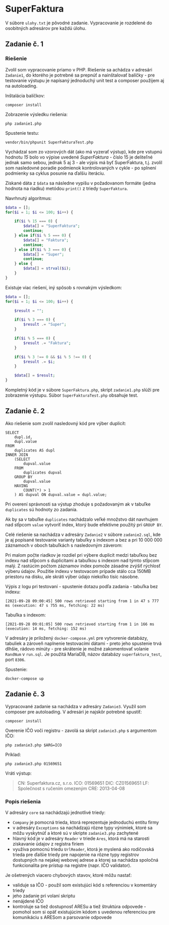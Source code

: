 # SuperFaktura

V súbore `ulohy.txt` je pôvodné zadanie. Vypracovanie je rozdelené do osobitných adresárov pre 
každú úlohu.

## Zadanie č. 1

### Riešenie

Zvolil som vypracovanie priamo v PHP. Riešenie sa achádza v adresári `Zadanie1`, do ktorého je potrebné 
sa prepnúť a nainštalovať  balíčky - pre testovanie výstupu je napísaný jednoduchý unit test a composer 
použijem aj na autoloading. 

Inštalácia balíčkov:

```shell
composer install
```

Zobrazenie výsledku riešenia:

```shell
php zadanie1.php
```
Spustenie testu:

```shell
vendor/bin/phpunit SuperFakturaTest.php
```

Vychádzal som zo vzorových dát (ako má vyzerať výstup), kde pre vstupnú hodnotu *15* bolo vo výpise uvedené 
*SuperFaktura* - číslo 15 je deliteľné jednak samo sebou, jednak 5 aj 3 - ale výpis 
má byť SuperFaktura, t.j. zvolil som nasledovné poradie podmienok kontrolovaných 
v cykle - po splnení podmienky sa cyklus posunie na ďalšiu iteráciu.

Získané dáta z `$data` sa následne vypíšu v požadovanom formáte (jedna hodnota na riadku) 
metódou `print()` z triedy `SuperFaktura`.

Navrhnutý algoritmus:

```php
$data = [];
for($i = 1; $i <= 100; $i++) {

    if($i % 15 === 0) {
        $data[] = "SuperFaktura";
        continue;
    } else if($i % 5 === 0) {
        $data[] = "Faktura";
        continue;
    } else if($i % 3 === 0) {
        $data[] = "Super";
        continue;
    } else {
        $data[] = strval($i);
    }
}
```

Existuje viac riešení, iný spôsob s rovnakým výsledkom:

```php
$data = [];
for($i = 1; $i <= 100; $i++) {

    $result = "";

    if($i % 3 === 0) {
        $result .= "Super";
    }

    if($i % 5 === 0) {
        $result .= "Faktura";
    }

    if($i % 3 !== 0 && $i % 5 !== 0) {
        $result .= $i;
    }

    $data[] = $result;
}
```

Kompletný kód je v súbore `SuperFaktura.php`, skript `zadanie1.php` slúži pre zobrazenie výstupu. Súbor
`SuperFakturaTest.php` obsahuje test.

## Zadanie č. 2

Ako riešenie som zvolil nasledovný kód pre výber duplicít:

```mariadb
SELECT
    dupl.id,
    dupl.value
FROM
    duplicates AS dupl
INNER JOIN
    (SELECT
        dupval.value
    FROM
        duplicates dupval
    GROUP BY
        dupval.value
    HAVING
        COUNT(*) > 1
    ) AS dupval ON dupval.value = dupl.value;
```

Pri overení správnosti sa výstup zhoduje s požadovaným ak v tabuľke `duplicates` sú hodnoty zo zadania.

Ak by sa v tabuľke `duplicates` nachádzalo veľké množstvo dát navrhujem nad stĺpcom
`value` vytvoriť index, ktorý bude efektívne použitý pri `GROUP BY`. 

Celé riešenie sa nachádza v adresáry `Zadanie2` v súbore `zadanie2.sql`, kde je aj popísané
testovanie varianty tabuľky s indexom a bez a pri 10 000 000 záznamoch v oboch tabuľkách
s nasledovným záverom:

Pri malom počte riadkov  je rozdiel pri výbere duplicít medzi tabuľkou bez indexu nad stĺpcom
s duplicitami a tabuľkou  s indexom nad týmto stĺpcom malý. Z rastúcim počtom záznamov index pomože
zásadne zvýšiť rýchlosť výberu údajov. Použitie indexu v testovacom prípade stálo cca 150MB priestoru
na disku, ale skráti výber údajo niekoľko tisíc násobne.

Výpis z logu pri testovaní - spustenie dotazu podľa zadania - tabuľka bez indexu:

```shell
[2021-09-28 09:00:45] 500 rows retrieved starting from 1 in 47 s 777 ms (execution: 47 s 755 ms, fetching: 22 ms)
```

Tabuľka s indexom:

```shell
[2021-09-28 09:01:05] 500 rows retrieved starting from 1 in 166 ms (execution: 14 ms, fetching: 152 ms)
```

V adresáry je priložený `docker-compose.yml` pre vytvorenie databázy, tabuliek a zároveň naplnenie 
testovacími dátami - preto jeho spustenie trvá dlhšie, rádovo minúty - pre skrátenie je možné 
zakomentovať volanie `RandNum` v `run.sql`. Je použitá MariaDB, názov databázy `superfaktura_test`, port `8306`.

Spustenie:

```shell
docker-compose up
```

## Zadanie č. 3

Vypracované zadanie sa nachádza v adresáry `Zadanie3`. Využil som composer pre autoloading. V adresári
je najskôr potrebné spustiť:

```shell
composer install
```

Overenie IČO voči registru - zavolá sa skript `zadanie3.php` s argumentom IČO:

```shell
php zadanie3.php $ARG=ICO
```

Príklad:

```shell
php zadanie3.php 01569651
```

Vráti výstup:

> CN: Superfaktura.cz, s.r.o. ICO: 01569651 DIC: CZ01569651 LF: Společnost s ručením omezeným CRE: 2013-04-08

### Popis riešenia

V adresáry `core` sa nachádzajú jednotlivé triedy:

* `Company` je pomocná trieda, ktorá reprezentuje jednoduchú entitu firmy
* v adresáry `Exceptions` sa nachádzajú rôzne typy výnimiek, ktoré sa môžu
vyskytnúť a ktoré sú v skripte `zadanie3.php` zachytené
* hlavný kód je v adresáry `Reader` v triede `Ares`, ktorá má na starosti
získavanie údajov z registra firiem
* využíva pomocnú triedu `UrlReader`, ktorá je myslená ako rodičovská trieda
pre ďalšie triedy pre napojenie na rôzne typy registrov dostupných na nejakej webovej adrese a ktorej
sa nachádza spoločná funkcionalita pre prístup na registre (napr. IČO validator).

Je ošetrených viacero chybových stavov, ktoré môžu nastať:

* validuje sa IČO - použil som existujúci kód s referenciou v komentáry triedy
* jeho zadanie pri volaní skriptu
* nenájdené IČO
* kontroluje sa tiež dostupnosť ARESu a tiež štruktúra odpovede - pomohol som si opäť existujúcim
kódom s uvedenou referenciou pre komunikáciu s ARESom a parsovanie odpovede


